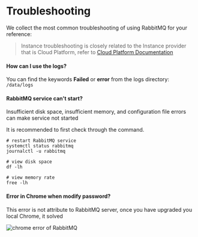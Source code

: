 # Troubleshooting

We collect the most common troubleshooting of using RabbitMQ for your reference:

> Instance troubleshooting is closely related to the Instance provider that is Cloud Platform, refer to [Cloud Platform Documentation](https://support.websoft9.com/docs/faq/tech-instance.html)

#### How can I use the logs?

You can find the keywords **Failed** or **error** from the logs directory: `/data/logs`

#### RabbitMQ service can't start?

Insufficient disk space, insufficient memory, and configuration file errors can make service not started  

It is recommended to first check through the command.

```shell
# restart RabbitMQ service
systemctl status rabbitmq
journalctl -u rabbitmq

# view disk space
df -lh

# view memory rate
free -lh
```

#### Error in Chrome when modify password?

This error is not attribute to RabbitMQ server, once you have upgraded you local Chrome, it solved

![chrome error of RabbitMQ](https://libs.websoft9.com/Websoft9/DocsPicture/zh/rabbitmq/rabbitmq-chromeerror-websoft9.png)

